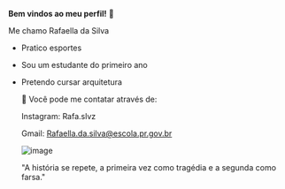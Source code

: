 **Bem vindos ao meu perfil!** 🐧

Me chamo Rafaella da Silva 

- Pratico esportes
- Sou um estudante do primeiro ano
- Pretendo cursar arquitetura



  🐄 Você pode me contatar através de:
  
  Instagram: Rafa.slvz
  
  Gmail: Rafaella.da.silva@escola.pr.gov.br

  ![image](https://github.com/rafasilva9/rafasilva9/assets/137110761/fbf75865-149f-495e-8018-840658d7fcbd)

  "A história se repete, a primeira vez como tragédia e a segunda como farsa."
